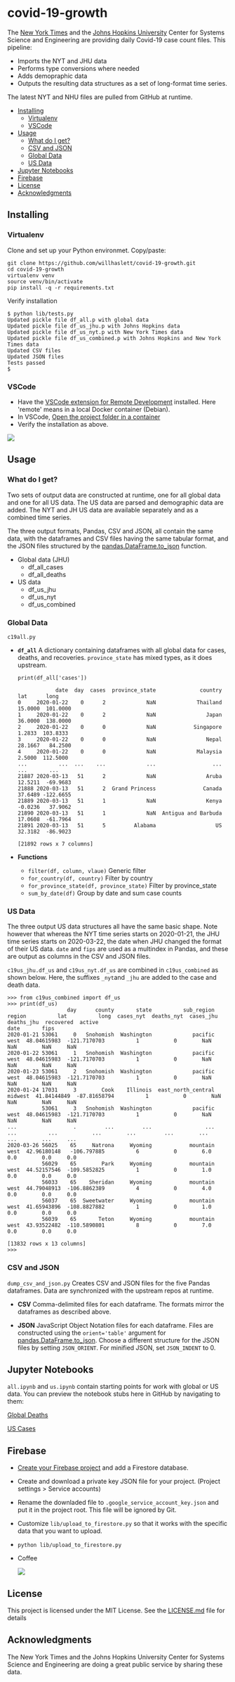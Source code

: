 # covid-19-growth

The [New York Times](https://github.com/nytimes/covid-19-data)
and the [Johns Hopkins University](https://github.com/CSSEGISandData/COVID-19)
Center for Systems Science and Engineering are providing daily Covid-19 case
count files. This pipeline:
- Imports the NYT and JHU data
- Performs type conversions where needed
- Adds demopraphic data
- Outputs the resulting data structures as a set of long-format time series.

The latest NYT and NHU files are pulled from GitHub at runtime.

  - [Installing](#installing)
    - [Virtualenv](#virtualenv)
    - [VSCode](#vscode)
  - [Usage](#usage)
    - [What do I get?](#what-do-i-get)
    - [CSV and JSON](#csv-and-json)
    - [Global Data](#global-data)
    - [US Data](#us-data)
  - [Jupyter Notebooks](#jupyter-notebooks)
  - [Firebase](#firebase)
  - [License](#license)
  - [Acknowledgments](#acknowledgments)


## Installing
### Virtualenv
Clone and set up your Python environmet. Copy/paste:
```
git clone https://github.com/willhaslett/covid-19-growth.git
cd covid-19-growth
virtualenv venv
source venv/bin/activate
pip install -q -r requirements.txt

```
Verify installation
```
$ python lib/tests.py
Updated pickle file df_all.p with global data
Updated pickle file df_us_jhu.p with Johns Hopkins data
Updated pickle file df_us_nyt.p with New York Times data
Updated pickle file df_us_combined.p with Johns Hopkins and New York Times data
Updated CSV files
Updated JSON files
Tests passed
$
```

### VSCode
-  Have the [VSCode extension for Remote Development](https://marketplace.visualstudio.com/items?itemName=ms-vscode-remote.vscode-remote-extensionpack) installed. Here 'remote' means in a local Docker container (Debian).
- In VSCode, [Open the project folder in a container](https://code.visualstudio.com/docs/remote/containers#_quick-start-open-an-existing-folder-in-a-container)
- Verify the installation as above.

![](.images/vscode.png)


## Usage

### What do I get?
Two sets of output data are constructed at runtime, one for all global data and one for all US data.
The US data are parsed and demographic data are added.
The NYT and JH US data are available separately and as a combined time series.

The three output formats, Pandas, CSV and JSON, all contain the same data, with the dataframes and CSV files
having the same tabular format, and the JSON files structured by the
[pandas.DataFrame.to_json](https://pandas.pydata.org/pandas-docs/stable/reference/api/pandas.DataFrame.to_json.html) function.

- Global data (JHU)
  - df_all_cases
  - df_all_deaths 
- US data
  - df_us_jhu
  - df_us_nyt
  - df_us_combined

### Global Data
`c19all.py`
* **`df_all`** A dictionary containing dataframes with all global data for cases, deaths, and recoveries. `province_state` has mixed types, as it does upstream.
  ```
  print(df_all['cases'])

              date  day  cases  province_state              country      lat      long
  0     2020-01-22    0      2             NaN             Thailand  15.0000  101.0000
  1     2020-01-22    0      2             NaN                Japan  36.0000  138.0000
  2     2020-01-22    0      0             NaN            Singapore   1.2833  103.8333
  3     2020-01-22    0      0             NaN                Nepal  28.1667   84.2500
  4     2020-01-22    0      0             NaN             Malaysia   2.5000  112.5000
  ...          ...  ...    ...             ...                  ...      ...       ...
  21887 2020-03-13   51      2             NaN                Aruba  12.5211  -69.9683
  21888 2020-03-13   51      2  Grand Princess               Canada  37.6489 -122.6655
  21889 2020-03-13   51      1             NaN                Kenya  -0.0236   37.9062
  21890 2020-03-13   51      1             NaN  Antigua and Barbuda  17.0608  -61.7964
  21891 2020-03-13   51      5         Alabama                   US  32.3182  -86.9023
  
  [21892 rows x 7 columns] 
  ```

* **Functions**
  - `filter(df, column, vlaue)` Generic filter
  - `for_country(df, country)` Filter by country
  - `for_province_state(df, province_state)` Filter by province_state
  - `sum_by_date(df)` Group by date and sum case counts 

### US Data
The three output US data structures all have the same basic shape.
Note however that whereas the NYT time series starts on 2020-01-21, the JHU time series
starts on 2020-03-22, the date when JHU changed the format of their US data.
`date` and `fips` are used as a multindex in Pandas, and these are output as columns
in the CSV and JSON files.

`c19us_jhu.df_us` and `c19us_nyt.df_us` are combined in `c19us_combined` as shown below.
Here, the suffixes `_nyt`and `_jhu` are added to the case and death data.
```
>>> from c19us_combined import df_us
>>> print(df_us)    
                   day      county       state          sub_region   region          lat          long  cases_nyt  deaths_nyt  cases_jhu  deaths_jhu  recovered  active
date       fips                                                                                                                                                        
2020-01-21 53061     0   Snohomish  Washington             pacific     west  48.04615983  -121.7170703          1           0        NaN         NaN        NaN     NaN
2020-01-22 53061     1   Snohomish  Washington             pacific     west  48.04615983  -121.7170703          1           0        NaN         NaN        NaN     NaN
2020-01-23 53061     2   Snohomish  Washington             pacific     west  48.04615983  -121.7170703          1           0        NaN         NaN        NaN     NaN
2020-01-24 17031     3        Cook    Illinois  east_north_central  midwest  41.84144849  -87.81658794          1           0        NaN         NaN        NaN     NaN
           53061     3   Snohomish  Washington             pacific     west  48.04615983  -121.7170703          1           0        NaN         NaN        NaN     NaN
...                  .         ...         ...                 ...      ...          ...           ...        ...         ...        ...         ...        ...     ...
2020-03-26 56025    65     Natrona     Wyoming            mountain     west  42.96180148   -106.797885          6           0        6.0         0.0        0.0     0.0
           56029    65        Park     Wyoming            mountain     west  44.52157546  -109.5852825          1           0        1.0         0.0        0.0     0.0
           56033    65    Sheridan     Wyoming            mountain     west  44.79048913  -106.8862389          4           0        4.0         0.0        0.0     0.0
           56037    65  Sweetwater     Wyoming            mountain     west  41.65943896  -108.8827882          1           0        1.0         0.0        0.0     0.0
           56039    65       Teton     Wyoming            mountain     west  43.93522482  -110.5890801          8           0        7.0         0.0        0.0     0.0

[13832 rows x 13 columns]
>>>
```

### CSV and JSON
`dump_csv_and_json.py`
Creates CSV and JSON files for the five Pandas dataframes. Data are synchronized with the upstream repos at runtime.

* **CSV**
  Comma-delimited files for each dataframe. The formats mirror the dataframes as described above.

* **JSON**
  JavaScript Object Notation files for each dataframe. Files are constructed using the `orient='table'` argument for 
  [pandas.DataFrame.to_json](https://pandas.pydata.org/pandas-docs/stable/reference/api/pandas.DataFrame.to_json.html).
  Choose a different structure for the JSON files by setting `JSON_ORIENT`. For minified JSON, set `JSON_INDENT` to 0.

## Jupyter Notebooks
  
  `all.ipynb` and `us.ipynb` contain starting points for work with global or US data. You can preview the notebook stubs here in GitHub by navigating to them:
  
  [Global Deaths](https://github.com/willhaslett/covid-19-growth/blob/master/notebooks/all.ipynb)
  
  [US Cases](https://github.com/willhaslett/covid-19-growth/blob/master/notebooks/us.ipynb)

## Firebase
- [Create your Firebase project](https://firebase.google.com/) and add a Firestore database.
- Create and download a private key JSON file for your project. (Project settings > Service accounts)
- Rename the downladed file to `.google_service_account_key.json` and put it in the project root. This file will be ignored by Git.
- Customize `lib/upload_to_firestore.py` so that it works with the specific data that you want to upload.
- `python lib/upload_to_firestore.py`
- Coffee

  ![](.images/firestore.png)

## License

This project is licensed under the MIT License. See the [LICENSE.md](LICENSE.md) file for details

## Acknowledgments

The New York Times and the Johns Hopkins University Center for Systems Science and Engineering are doing a great public service by sharing these data.
